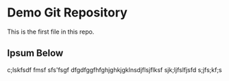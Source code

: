 # Demo Git Repository

This is the first file in this repo. 

## Ipsum Below

c;lskfsdf
fmsf
sfs'fsgf
dfgdfggfhfghjghkjgklnsdjflsjflksf
sjk;ljfslfjsfd
s;jfs;kf;s